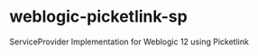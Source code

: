 weblogic-picketlink-sp
======================

ServiceProvider Implementation for Weblogic 12 using Picketlink
